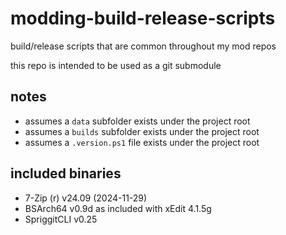 # modding-build-release-scripts
build/release scripts that are common throughout my mod repos

this repo is intended to be used as a git submodule

## notes
- assumes a `data` subfolder exists under the project root
- assumes a `builds` subfolder exists under the project root
- assumes a `.version.ps1` file exists under the project root

## included binaries
- 7-Zip (r) v24.09 (2024-11-29)
- BSArch64 v0.9d as included with xEdit 4.1.5g
- SpriggitCLI v0.25
